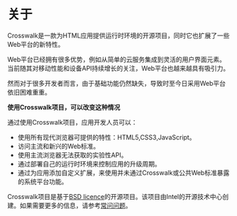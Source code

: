 # 关于

Crosswalk是一款为HTML应用提供运行时环境的开源项目，同时它也扩展了一些Web平台的新特性。

Web平台已经拥有很多优势，例如从简单的云服务集成到灵活的用户界面元素。当前随其对移动性能和设备API持续增长的关注，Web平台也越来越具有吸引力。

然而对于很多开发者而言，由于基础功能仍然缺失，导致时至今日采用Web平台依旧困难重重。

**使用Crosswalk项目，可以改变这种情况**

通过使用Crosswalk项目，应用开发人员可以：

*   使用所有现代浏览器可提供的特性：HTML5,CSS3,JavaScript。
*   访问主流和新兴的Web标准。
*   使用主流浏览器无法获取的实验性API。
*   通过部署自己的运行时环境来控制应用的升级周期。
*   通过为应用添加自定义扩展，来使用并未通过Crosswalk或公共Web标准暴露的系统平台功能。
　

Crosswalk项目是基于[BSD licence](https://github.com/crosswalk-project/crosswalk/blob/master/LICENSE)的开源项目。该项目由Intel的开源技术中心创建。如果需要更多的信息，请参考[常问问题](/documentation/about/faq_zh.html)。

